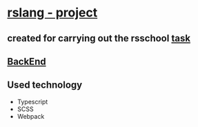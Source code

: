# [rslang - project](https://volhabukhal.github.io/rslang)
## created for carrying out the rsschool [task](https://github.com/rolling-scopes-school/tasks/blob/master/tasks/stage-2/rs-lang/rslang.md)

## [BackEnd](https://bukman-rs-lang.herokuapp.com/doc/#/)

## Used technology
 - Typescript
 - SCSS
 - Webpack



